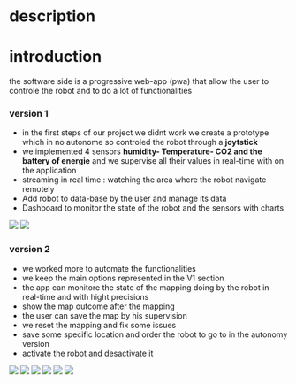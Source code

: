 # description
<h1>introduction</h1>
<p>the software side is a progressive web-app (pwa) that allow the user to controle the robot and to do a lot of  functionalities </p>

<h3>version 1</h3>
<article>
    <ul>
        <li>in the first steps of our project we didnt work we create a prototype which in no autonome so controled the robot through a <b>joytstick</b></li>
        <li>we implemented 4 sensors <b>humidity- Temperature- CO2 and the battery of energie</b> and we supervise all their values in real-time with on the application</li>
        <li>streaming in real time : watching the area where the robot navigate remotely</li>
        <li>Add robot to data-base by the user and manage its data</li>
        <li>Dashboard  to monitor the  state of the robot and the sensors with charts </li>
    </ul>
</article>

<image src="./images/unknown.png">
<image src="./images/Screenshot from 2021-12-23 09-12-08.png">
<h3>version 2</h3>
<article>
    <ul>
        <li>we worked more to automate the functionalities</li>
        <li>we keep the main options represented in the V1 section</li>
        <li>the app can monitore the state of the mapping doing by the robot in real-time and with hight precisions</li>
        <li>show the map outcome after the mapping</li>
        <li>the user can save the map by his supervision</li>
        <li>we reset the mapping and fix some issues </li>
        <li>save some specific location and order the robot to go to in the autonomy version</li>
        <li>activate the robot and desactivate it</li>
    </ul>
</article>

<image src="./images/Screenshot from 2021-12-23 09-28-07.png">
<image src="./images/Screenshot from 2021-12-23 09-30-01.png">
<image src="./images/Screenshot from 2021-12-23 09-31-19.png">
<image src="./images/Screenshot from 2021-12-23 09-31-46.png">
<image src="./images/Screenshot from 2021-12-23 09-33-03.png">
<image src="./images/Screenshot from 2021-12-23 09-33-27.png">


